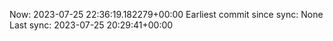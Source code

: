 Now: 2023-07-25 22:36:19.182279+00:00 Earliest commit since sync: None Last sync: 2023-07-25 20:29:41+00:00
